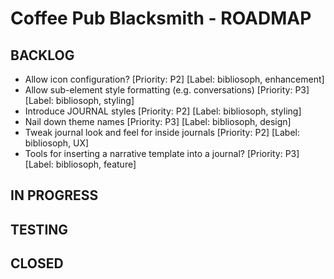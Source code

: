 # Coffee Pub Blacksmith - ROADMAP

<!--
USAGE:
1. To add new items: Add them here in the appropriate section using the format:
   - Your new task title [Priority: P0-P4] [Label: blacksmith, label1, label2]
   They will be automatically created as GitHub Issues.
2. To modify existing items: Edit them in GitHub Issues instead of here.
   This file will be automatically updated to reflect those changes.
EXAMPLE:
- Do that thing [Priority: P2] [Label: blacksmith, enhancement, automation]
PRIORITIES:
P0 - Critical/Blocker
P1 - High Priority
P2 - Medium Priority
P3 - Low Priority
P4 - Low Priority/Low Impact
-->

## BACKLOG

- Allow icon configuration? [Priority: P2] [Label: bibliosoph, enhancement]
- Allow sub-element style formatting (e.g. conversations) [Priority: P3] [Label: bibliosoph, styling]
- Introduce JOURNAL styles [Priority: P2] [Label: bibliosoph, styling]
- Nail down theme names [Priority: P3] [Label: bibliosoph, design]
- Tweak journal look and feel for inside journals [Priority: P2] [Label: bibliosoph, UX]
- Tools for inserting a narrative template into a journal? [Priority: P3] [Label: bibliosoph, feature]

## IN PROGRESS

## TESTING

## CLOSED


